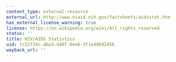 ```yaml
---
content_type: external-resource
external_url: http://www.niaid.nih.gov/factsheets/aidsstat.htm
has_external_license_warning: true
license: https://en.wikipedia.org/wiki/All_rights_reserved
status: ''
title: HIV/AIDS Statistics
uid: fc52f34c-dba3-440f-8ee6-3f1e49b92d56
wayback_url: ''
---
```

